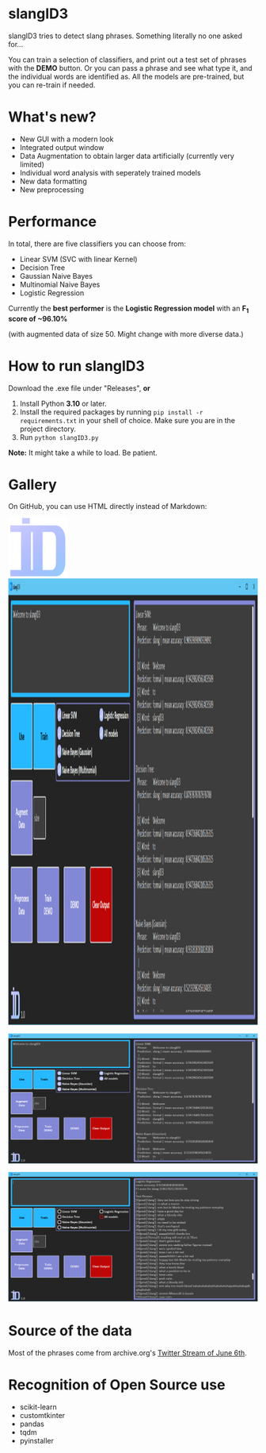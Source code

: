 # slangID3

slangID3 tries to detect slang phrases. Something literally no one asked for...

You can train a selection of classifiers, and print out a test set of phrases with the **DEMO** button.
Or you can pass a phrase and see what type it, and the individual words are identified as. All the models are pre-trained, but you can re-train if needed.

# What's new?

* New GUI with a modern look
* Integrated output window
* Data Augmentation to obtain larger data artificially (currently very limited)
* Individual word analysis with seperately trained models
* New data formatting
* New preprocessing

# Performance
In total, there are five classifiers you can choose from:

* Linear SVM (SVC with linear Kernel)
* Decision Tree
* Gaussian Naive Bayes
* Multinomial Naive Bayes
* Logistic Regression

Currently the **best performer** is the **Logistic Regression model** with an **F<sub>1</sub> score of ~96.10%**

(with augmented data of size 50. Might change with more diverse data.)

# How to run slangID3

Download the .exe file under "Releases", **or**

1. Install Python **3.10** or later.
2. Install the required packages by running `pip install -r requirements.txt` in your shell of choice. Make sure you are in the project directory.
3. Run `python slangID3.py`

**Note:** It might take a while to load. Be patient.

# Gallery



On GitHub, you can use HTML directly instead of Markdown:

<img src='https://raw.githubusercontent.com/m4cit/slangID3/main/misc/gallery/slangID3_icon.png' height="120">

<img src='https://raw.githubusercontent.com/m4cit/slangID3/main/misc/gallery/slangID3_predict.png' height="900">

![slangID3 Prediction](misc/gallery/slangID3_predict.png)

![slangID3 Demo](misc/gallery/slangID3_demo.png)

# Source of the data

Most of the phrases come from archive.org's [Twitter Stream of June 6th](https://archive.org/details/archiveteam-twitter-stream-2021-06).

# Recognition of Open Source use

* scikit-learn
* customtkinter
* pandas
* tqdm
* pyinstaller

